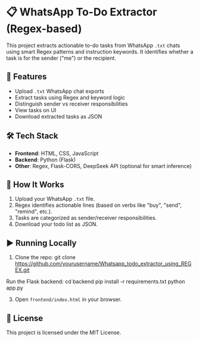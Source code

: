# 📋 WhatsApp To-Do Extractor (Regex-based)

This project extracts actionable to-do tasks from WhatsApp `.txt` chats using smart Regex patterns and instruction keywords. It identifies whether a task is for the sender ("me") or the recipient.

## 🚀 Features

- Upload `.txt` WhatsApp chat exports
- Extract tasks using Regex and keyword logic
- Distinguish sender vs receiver responsibilities
- View tasks on UI
- Download extracted tasks as JSON

## 🛠️ Tech Stack

- **Frontend**: HTML, CSS, JavaScript
- **Backend**: Python (Flask)
- **Other**: Regex, Flask-CORS, DeepSeek API (optional for smart inference)


## 🧪 How It Works

1. Upload your WhatsApp `.txt` file.
2. Regex identifies actionable lines (based on verbs like "buy", "send", "remind", etc.).
3. Tasks are categorized as sender/receiver responsibilities.
4. Download your todo list as JSON.

## ▶️ Running Locally

1. Clone the repo:
git clone https://github.com/yourusername/Whatsapp_todo_extractor_using_REGEX.git

Run the Flask backend:  cd backend
pip install -r requirements.txt
python app.py

3. Open `frontend/index.html` in your browser.

## 📄 License

This project is licensed under the MIT License.


